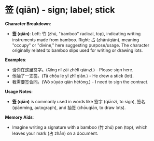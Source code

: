 # **签 (qiān) - sign; label; stick**

**Character Breakdown**:  
- **签 (qiān)**: Left: 竹 (zhú, "bamboo" radical, top), indicating writing instruments made from bamboo. Right: 占 (zhān/qiān), meaning "occupy" or "divine," here suggesting purpose/usage. The character originally related to bamboo slips used for writing or drawing lots.

**Examples**:  
- 请你在这里签字。(Qǐng nǐ zài zhèlǐ qiānzì.) - Please sign here.  
- 他抽了一支签。(Tā chōu le yī zhī qiān.) - He drew a stick (lot).  
- 我需要签合同。(Wǒ xūyào qiān hétóng.) - I need to sign the contract.

**Usage Notes**:  
- **签 (qiān)** is commonly used in words like 签字 (qiānzì, to sign), 签名 (qiānmíng, autograph), and 抽签 (chōuqiān, to draw lots).

**Memory Aids**:  
- Imagine writing a signature with a bamboo (竹 zhú) pen (top), which leaves your mark (占 zhān) on a document.